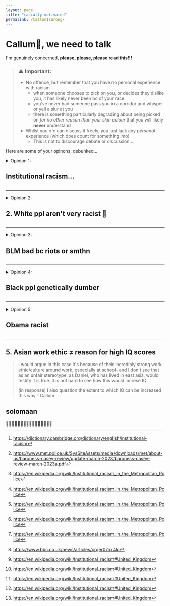 ```yaml
---
layout: page
title: "racially motivated"
permalink: /CallumIsWrong/
---
```

# Callum🥕, we need to talk

I'm genuinely concerned, **please, please, please read this!!!**  


> ### ⚠️  Important:
> - No offence, but remember that you have no personal experience with racism
>   - when someone chooses to pick on you, or decides they dislike you, it has likely never been bc of your race
>   - you've never had someone pass you in a corridor and whisper or yell a slur at you
>   - there is something particularly degrading about being picked on _for no other reason than your skin colour_ that you will likely **never** understand
> - Whilst you ofc can discuss it freely, you just lack any _personal_ experience (which does count for something imo)
>   - This is not to discourage debate or discussion....  

Here are some of your opinons, debunked...

<details>
<summary> Opinion 1: <h2>Institutional racism... </h2></summary>

> "The fact is, race relations were really pretty good before Obama started going on about system racism and we had blm and stuff"  

Really?, _really_?, __*really*__??  
You really believe this **crap**???   

By _"system racism"_ i assume you mean systematic/institutional racism - how on earth is it a bad thing to bring institutional racism into the limelight??  

### ...so you think institutional racism doesn't exist?  
Rather than list of reasons why you are absolutely and utterly stupid, I think it'll more constructive to convince you that it does.
lets first take a look at a definition:

>#### institutional racism  
>noun  
>UK  /ˌɪn.stɪˌtʃuː.ʃən.əl ˈreɪ.sɪ.zəm/ US  /ˌɪn.stəˌtuː.ʃən.əl ˈreɪ.sɪ.zəm/  
>policies, rules, practices, etc. that are a usual part of the way an organization works, and that result in and support a continued unfair advantage to some people and unfair or harmful treatment of others based on race  [^1]

Seems simple enough. Any org. in which one race (e.g. whites) have an unfair advantage over another (e.g. blacks) counts as posessing institutional racism.

#### what institutional racism does NOT mean:
- only a white's problem
- that _everyone_ in the institution is racist
- that _anyone_ in the institution is openly or otherwise consciously racist

Lets explore some org.s that fit that definition...

### Evidence for systematic racism in the Met police
The last independent review of the Met Police's internal culture stated[^2]:
1. Clearly not everyone in the Met is racist, but there are racists and people with racist attitudes within the organisation
2. Black and ethnic minority officers and staff experience racism at work and it is routinely ignored, dismissed, or not spoken about. Many do not think it is worth reporting
3. Racism and racial bias are reinforced within Met systems
4. The Met under-protects and over-polices Black Londoners  
> "We have found institutional racism, misogyny and homophobia in the Met." - Baroness Casey of blahblah 

_😬 pretty damming huh?_ feels more like it ought to be from 1960 not 2023.

ik that you will maybe not-believe this report, despite it being written by someone who _knowsMoreThanYou<sup>TM</sup>_, so here are some more examples:
- murder of stephen lawrence (the key report of which only came out only 10 yrs before obama took office)[^3]
- murder of Jean Charles de Menezes (brazillian) in 2005 (only 4 years before obama took office)[^3]
- 2019 child strip search statistics[^3]
  -  75% of strip searches from ethinically diverse backgrounds
  -  *75%* is **NOT** acceptable, whatever you may say about black crime
  -  Is it not horrifying that (based of ethnicicty) I am 3/4s more likely to be strip searched than you?
- murder of Chris Kaba (a black man shot by the police in **2022**)[^3]
  - and yet this kinda thing is a "thing of the past???"
  - this isn't even going into american politics, this happend a **fucking** **30 mile drive away from us**, is that not in the least concerning?
- during the pandemic black ppl were **217% as likely** as white ppl to be issued a fine for lockdown breaches? [^3]
  - this statistic holds up even when adjusted for neighbourhood composition
- within the police, black officeres describe being treated _"like animals"_ and that the racism was **getting worse** [^4]
  - so much for things are always much better rn eh?

the funny thing is i previously thought police racism was a USA-centic issue, that atleast in the UK police were OK, welp nope.  
ik it's worse in the US but _surely_ you must agree that racism does **exist** within our law enforcement, _surely_ you must see that **all** the **independant** reports commisioned by the gov. agree with this conclusion. To deny this would _surely_ be to deny what's a universally seen upon truth by all who have competent reasoning skills. Im not sayign you don't have competent reasoning skills, im just saying ppl who deny this shit, claim it doesn't exist etc. are either:
1. naive
2. dumb
3. racist

### UK Prisons
- if you're not white and commit a crime, it is a fact that you are more likely to go to jail than if you were
  - 50% of youth immates are minorities [^5]
    - **%50 percent**, i doubt 50% of crimes are committed by minorities given we make up 14% of the population
    - how is this not insititutional racism???
    
### UK Healthcare
- Asian women are 2x as likely to die in pregnancy [^5]
- Black women are 2x as likely to have a stillborn baby than white women [^5]
How on earth is that acceptable
Yes there are physical differences between races in terms of the ease of pregancy, but:
1) not enough to account for a fucking 2x increase.
2) even if there were significant differences, doctors in the uk should learn better how to treat different races,
    - this IS possible given other countries where uk minorities are the majority have similar success rates to the uk

### In the education system
yes the *goddam education sytem*, the **last place we want racism**
- is it not _slightly_ sobering that black students are far more likely to recieve **under predicted grades** by their teachers [^5]
- is this not the **ultimate** damming evidence of institutional racism???,  
i mean jesus christ if black kids are given a 2nd class education from the start, how **tf** can we expect them to perform equally as adults on shit like IQ tests?

### Income inequality
- If you're black and you have the same degree as a white person, you will on average end up with 27.1% less income [^5]
- **How** is that not evidence for prevelant institutional racism?
  - ‼️maybe allah isn't all that akbar after all eh‼️

I could keep going, list private companies, heck I haven't even started on America, but i think that there is enough evidence infront of you for any sane man to make the correct jugdment

### conclusion 1
- if some races are **set up to fail** by the very institutions setup to help us, the institutions that we all rely upon to govern, teach, police and treat, is it not surprising that obamam might want to discuss this???
- do you not see how naive and cynical it is to spit out shit like "obama's rhetoric was deeply [racially] divisive", I struggle to believe that you would even for a second seriously consider obama for running on some racially inflamatory agenda.
- this will be adressed in the obama section below

</details>

--------------------------------------------------------------------------------



[^1]: https://dictionary.cambridge.org/dictionary/english/institutional-racism
[^2]: https://www.met.police.uk/SysSiteAssets/media/downloads/met/about-us/baroness-casey-review/update-march-2023/baroness-casey-review-march-2023a.pdf
[^3]: https://en.wikipedia.org/wiki/Institutional_racism_in_the_Metropolitan_Police
[^4]: https://www.bbc.co.uk/news/articles/crger07nx4lo
[^5]: https://en.wikipedia.org/wiki/Institutional_racism#United_Kingdom


<details>
<summary>Opinion 2: <h2> 2. White ppl aren't very racist 🥴 </h2></summary>
  
>“Whites *by far* have the least in group out group bias”

</details>

--------------------------------------------------------------------------------



<details>
<summary>Opinion 3: <h2>BLM bad bc riots or smthn</h2></summary>

> "The fact is, race relations were really pretty good before Obama started going on about system racism and we had blm and stuff"

Racism is a cancer, _please_ tell me you're not chainsmoking this fascist crap

</details>

--------------------------------------------------------------------------------



<details>
<summary>Opinion 4: <h2>Black ppl genetically dumber</h2></summary>

>I think a similar reason to you in that I think the arguments for a social explanation have little substance logically speaking (racism = lower IQ, why? Seems mainly to be an emotional response) and whilst the data is far from conclusive, when looking at the fact that richer black people have similar iq to poorer whites and that the racial iq gap has not significantly changed, I don't see reasons to believe it's societal
>
>...I think it's [genetics] the simpler, less convoluted explanation and that it would be more appealing if people didn't have to tread so carefully on this topic

>Fine, jfc, I'll just agree that I think it's more likely than not it [genetics] significantly explains it [IQ gap between races]

</details>

--------------------------------------------------------------------------------



<details>
<summary>Opinion 5: <h2>Obama racist </h2></summary>

>"Obama ran in 2008 as the great unifier but in 2012 appealed much more to the more left wing base and to minorities. His rhetoric was deeply divisive and presided over race riots like Ferguson (after Michael Brown) and Baltimore"

>"The fact is, race relations were really pretty good before Obama started going on about system racism and we had blm and stuff"  

This one troubles me.  
How can you look at Obama, the first black president of the USA, and see him as a cause of racism?  
Did racism increase during his tenure?, sure maybe?  
Was that because of Obama, or because of Obama's skin colour?  
People (including Trump pbuh) became racist and virile towards Obama. Was that because of Obama, or because Obama, by the very nature of being Black brought out the pre-existing racism already prevelant throughout the country?  


### wait but the graphs, the graphs...
- Correlation ≠ causation Callum.
- Obama helped draw racism into the spotlight, largely due to all the increased racism directed **at him** (e.g. birther conspriacy theorists)
- so how would an incrased knowledge and understanding of racism, especially the much more subtle aspects of it, affect your graphs?
- exactly, they'd _appear_ as if racism was getting worse after obama when in reality all that happened was people started too understand the full extent of it all.

### wait but the riots, the riots...
IDK how riots occuring under Obama is supposed to imply Obama chose to cause racial division, i.e. that somehow it was Obama's fault.
- Yes Obama may have been the cause, ppl in the nation not ready for his truths on racism might've felt need to draw imaginary lines along skin tones
- Yes because of this increased tension racial division might've increased
- Yes because ppl felt both empowered by having a Black POTUS and outraged by the increased hate, riots happened
- Yes riots are bad.

BUT the primary cause of the riots WAS NOT:
- Obama
- the average black person
- the average white person

It was **racism**  
this shouldn't be hard to understand 🥕, just bc Obama talked about racism, and made racists angry does **not** mean that obama was in the wrong. The ppl that were angry (and in this case the rioters who chose to violently counter the racists) are in the wrong. 

### Conclusion:
- You are claiming Obama's rhetoric was "deeply divisive" only based off the end reaction. The problem here was not the rhetoric, but that divided reaction.
- **We should _not_ look at racial riots and come to the conclusion that racism should be swept under the carpet.**
  - And as I'm sure you're aware, these riots riots only happened when a large peacful protest was disrupted by a minority of violent thugs.
  - People were protesting the increase in racism they saw. That this increase in racial tensions coincided with the first black POTUS don't surpise me, ppl are generally resistive to change. But long term i _hope_ u would believe Obama has done alot to help stamp racism out.
</details>

--------------------------------------------------------------------------------



## 5. Asian work ethic ≠ reason for high IQ scores
>I would argue in this case it's because of their incredibly strong work ethic/culture around work, especially at school- and I don't see that as an unfair stereotype, as Daniel, who has lived in east asia, would testify it is true. It is not hard to see how this would increse IQ
>
> (in response) I also question the extent to which IQ can be increased this way - Callum


## solomaan
🐐🐐🐐🐐🐐🐐🐐🐐🐐🐐🐐🐐🐐🐐🐐🐐


